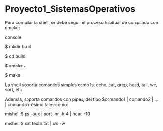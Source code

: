 # Proyecto1_SistemasOperativos

Para compilar la shell, se debe seguir el proceso habitual de compilado con cmake:

console 

$ mkdir build

$ cd build

$ cmake ..

$ make

La shell soporta comandos simples como ls, echo, cat, grep, head, tail, wc, sort, etc.

Además, soporta comandos con pipes, del tipo $comando1 | comando2 | ... | comandon-ésimo tales como:

mishell:$ ps -aux | sort -nr -k 4 | head -10

mishell:$ cat texto.txt | wc -w
